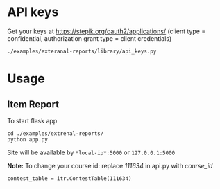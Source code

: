 # API keys
Get your keys at https://stepik.org/oauth2/applications/
(client type = confidential, authorization grant type = client credentials)


``./examples/exteranal-reports/library/api_keys.py``

# Usage 

## Item Report
To start flask app

    cd ./examples/extrenal-reports/
    python app.py
 
Site will be available by ``*local-ip*:5000``
or ``127.0.0.1:5000``

**Note:** To change your course id:
replace *111634* in api.py with *course_id*

``contest_table = itr.ContestTable(111634)``
